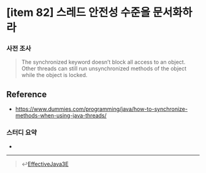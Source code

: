 # [item 82] 스레드 안전성 수준을 문서화하라

### 사전 조사
> The synchronized keyword doesn’t block all access to an object. Other threads can still run unsynchronized methods of the object while the object is locked.



## Reference
- <https://www.dummies.com/programming/java/how-to-synchronize-methods-when-using-java-threads/>


### 스터디 요약
-
---

> :leftwards_arrow_with_hook:[EffectiveJava3E](/EffectiveJava3E/README.md)

